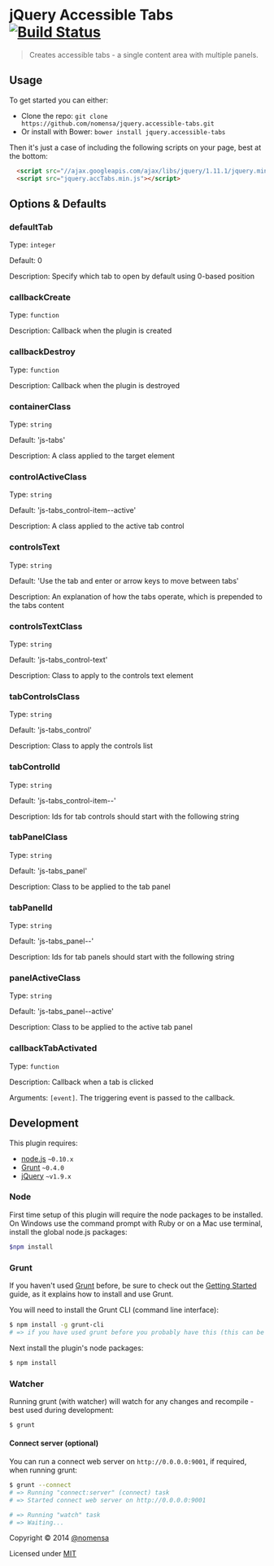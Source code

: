 # jQuery Accessible Tabs [![Build Status](https://travis-ci.org/nomensa/jquery.accessible-tabs.svg)](https://travis-ci.org/nomensa/jquery.accessible-tabs.svg?branch=master)

> Creates accessible tabs - a single content area with multiple panels.


## Usage

To get started you can either:

 - Clone the repo: `git clone https://github.com/nomensa/jquery.accessible-tabs.git`
 - Or install with Bower: `bower install jquery.accessible-tabs`

Then it's just a case of including the following scripts on your page, best at the bottom:

```html
  <script src="//ajax.googleapis.com/ajax/libs/jquery/1.11.1/jquery.min.js"></script>
  <script src="jquery.accTabs.min.js"></script>
```


## Options & Defaults

### defaultTab

Type: `integer`

Default: 0

Description: Specify which tab to open by default using 0-based position

### callbackCreate

Type: `function`

Description: Callback when the plugin is created

### callbackDestroy

Type: `function`

Description: Callback when the plugin is destroyed

### containerClass

Type: `string`

Default: 'js-tabs'

Description: A class applied to the target element

### controlActiveClass

Type: `string`

Default: 'js-tabs_control-item--active'

Description: A class applied to the active tab control

### controlsText

Type: `string`

Default: 'Use the tab and enter or arrow keys to move between tabs'

Description: An explanation of how the tabs operate, which is prepended to the tabs content

### controlsTextClass

Type: `string`

Default: 'js-tabs_control-text'

Description: Class to apply to the controls text element

### tabControlsClass

Type: `string`

Default: 'js-tabs_control'

Description: Class to apply the controls list

### tabControlId

Type: `string`

Default: 'js-tabs_control-item--'

Description: Ids for tab controls should start with the following string

### tabPanelClass

Type: `string`

Default: 'js-tabs_panel'

Description: Class to be applied to the tab panel

### tabPanelId

Type: `string`

Default: 'js-tabs_panel--'

Description: Ids for tab panels should start with the following string

### panelActiveClass

Type: `string`

Default: 'js-tabs_panel--active'

Description: Class to be applied to the active tab panel

### callbackTabActivated

Type: `function`

Description: Callback when a tab is clicked

Arguments: `[event]`. The triggering event is passed to the callback.

## Development

This plugin requires:

 - [node.js](http://nodejs.org/) `~0.10.x`
 - [Grunt](http://gruntjs.com/) `~0.4.0`
 - [jQuery](http://jquery.com) `~v1.9.x`

### Node
First time setup of this plugin will require the node packages to be installed. On Windows use the command prompt with Ruby or on a Mac use terminal, install the global node.js packages:

```bash
$npm install
```

### Grunt
If you haven't used [Grunt](http://gruntjs.com/) before, be sure to check out the [Getting Started](http://gruntjs.com/getting-started) guide, as it explains how to install and use Grunt.

You will need to install the Grunt CLI (command line interface):

```bash
$ npm install -g grunt-cli
# => if you have used grunt before you probably have this (this can be run from any directory)
```

Next install the plugin's node packages:

```bash
$ npm install
```

### Watcher

Running grunt (with watcher) will watch for any changes and recompile - best used during development:

```bash
$ grunt
```

#### Connect server (optional)

You can run a connect web server on `http://0.0.0.0:9001`, if required, when running grunt:

```bash
$ grunt --connect
# => Running "connect:server" (connect) task
# => Started connect web server on http://0.0.0.0:9001

# => Running "watch" task
# => Waiting...
```

Copyright &copy; 2014 [@nomensa](http://nomensa.com)

Licensed under [MIT](http://opensource.org/licenses/mit-license.php)